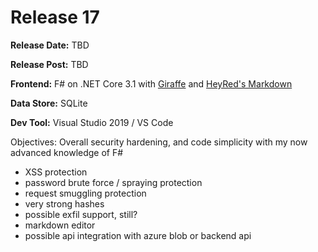 # Release 17

__Release Date:__ TBD

__Release Post:__ TBD

__Frontend:__ F# on .NET Core 3.1 with [Giraffe](https://github.com/giraffe-fsharp) and [HeyRed's Markdown](https://github.com/hey-red/Markdown)

__Data Store:__ SQLite

__Dev Tool:__ Visual Studio 2019 / VS Code

Objectives: Overall security hardening, and code simplicity with my now advanced knowledge of F#

- XSS protection
- password brute force / spraying protection
- request smuggling protection
- very strong hashes
- possible exfil support, still?
- markdown editor
- possible api integration with azure blob or backend api
